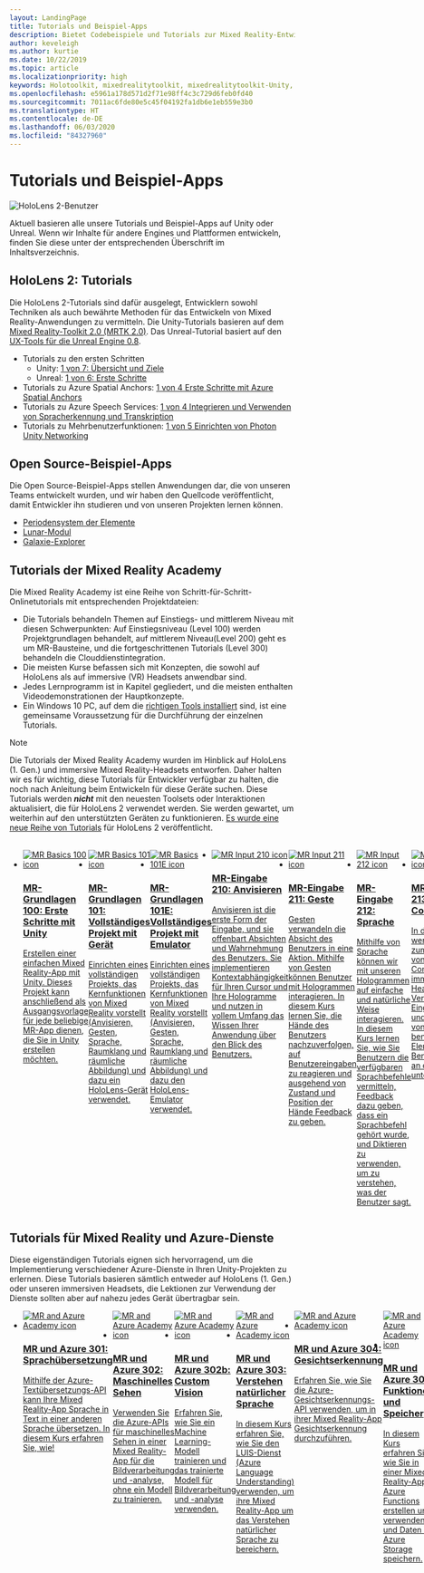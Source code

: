 ```yaml
---
layout: LandingPage
title: Tutorials und Beispiel-Apps
description: Bietet Codebeispiele und Tutorials zur Mixed Reality-Entwicklung.
author: keveleigh
ms.author: kurtie
ms.date: 10/22/2019
ms.topic: article
ms.localizationpriority: high
keywords: Holotoolkit, mixedrealitytoolkit, mixedrealitytoolkit-Unity, Akademie, Tutorial
ms.openlocfilehash: e5961a178d571d2f71e98ff4c3c729d6feb0fd40
ms.sourcegitcommit: 7011ac6fde80e5c45f04192fa1db6e1eb559e3b0
ms.translationtype: HT
ms.contentlocale: de-DE
ms.lasthandoff: 06/03/2020
ms.locfileid: "84327960"
---
```

# <a name="tutorials-and-sample-apps"></a>Tutorials und Beispiel-Apps

![HoloLens 2-Benutzer](images/08_Tutorials.png)

Aktuell basieren alle unsere Tutorials und Beispiel-Apps auf Unity oder Unreal. Wenn wir Inhalte für andere Engines und Plattformen entwickeln, finden Sie diese unter der entsprechenden Überschrift im Inhaltsverzeichnis.

## <a name="hololens-2-tutorials"></a>HoloLens 2: Tutorials

Die HoloLens 2-Tutorials sind dafür ausgelegt, Entwicklern sowohl Techniken als auch bewährte Methoden für das Entwickeln von Mixed Reality-Anwendungen zu vermitteln. Die Unity-Tutorials basieren auf dem [Mixed Reality-Toolkit 2.0 (MRTK 2.0)](https://github.com/microsoft/MixedRealityToolkit-Unity). Das Unreal-Tutorial basiert auf den [UX-Tools für die Unreal Engine 0.8](https://github.com/microsoft/MixedReality-UXTools-Unreal).

* Tutorials zu den ersten Schritten
    * Unity: [1 von 7: Übersicht und Ziele](mrlearning-base.md)
    * Unreal: [1 von 6: Erste Schritte](unreal-uxt-ch1.md)
* Tutorials zu Azure Spatial Anchors: [1 von 4 Erste Schritte mit Azure Spatial Anchors](mrlearning-asa-ch1.md)
* Tutorials zu Azure Speech Services: [1 von 4 Integrieren und Verwenden von Spracherkennung und Transkription](mrlearning-speechSDK-ch1.md)
* Tutorials zu Mehrbenutzerfunktionen: [1 von 5 Einrichten von Photon Unity Networking](mrlearning-sharing(photon)-ch1.md)

## <a name="open-source-sample-apps"></a>Open Source-Beispiel-Apps

Die Open Source-Beispiel-Apps stellen Anwendungen dar, die von unseren Teams entwickelt wurden, und wir haben den Quellcode veröffentlicht, damit Entwickler ihn studieren und von unseren Projekten lernen können.

* [Periodensystem der Elemente](periodic-table-of-the-elements.md)
* [Lunar-Modul](lunar-module.md)
* [Galaxie-Explorer](galaxy-explorer.md)

## <a name="mixed-reality-academy-tutorials"></a>Tutorials der Mixed Reality Academy

Die Mixed Reality Academy ist eine Reihe von Schritt-für-Schritt-Onlinetutorials mit entsprechenden Projektdateien:

* Die Tutorials behandeln Themen auf Einstiegs- und mittlerem Niveau mit diesen Schwerpunkten: Auf Einstiegsniveau (Level 100) werden Projektgrundlagen behandelt, auf mittlerem Niveau(Level 200) geht es um MR-Bausteine, und die fortgeschrittenen Tutorials (Level 300) behandeln die Clouddienstintegration.
* Die meisten Kurse befassen sich mit Konzepten, die sowohl auf HoloLens als auf immersive (VR) Headsets anwendbar sind.
* Jedes Lernprogramm ist in Kapitel gegliedert, und die meisten enthalten Videodemonstrationen der Hauptkonzepte.
* Ein Windows 10 PC, auf dem die [richtigen Tools installiert](install-the-tools.md) sind, ist eine gemeinsame Voraussetzung für die Durchführung der einzelnen Tutorials.

>[!NOTE]
>Die Tutorials der Mixed Reality Academy wurden im Hinblick auf HoloLens (1. Gen.) und immersive Mixed Reality-Headsets entworfen. Daher halten wir es für wichtig, diese Tutorials für Entwickler verfügbar zu halten, die noch nach Anleitung beim Entwickeln für diese Geräte suchen. Diese Tutorials werden **_nicht_** mit den neuesten Toolsets oder Interaktionen aktualisiert, die für HoloLens 2 verwendet werden. Sie werden gewartet, um weiterhin auf den unterstützten Geräten zu funktionieren. [Es wurde eine neue Reihe von Tutorials](mrlearning-base.md) für HoloLens 2 veröffentlicht.

<br>
<ul id="cardtypes-W" class="cardsW panelContent" style="display: flex; margin-top: 0px;">
                            <li>
                                    <a href="holograms-100.md" title="MR-Grundlagen 100" data-linktype="absolute-path">
                                    <div class="cardSize">
                                        <div class="cardPadding">
                                            <div class="card">
                                                <div class="cardImageOuter">
                                                    <div class="cardImage">
                                                        <img src="images/Holograms100.jpg" alt="MR Basics 100 icon">
                                                    </div>
                                                </div>
                                                <div class="cardText">
                                                    <h3>MR-Grundlagen 100: Erste Schritte mit Unity</h3>
                                                    <p>Erstellen einer einfachen Mixed Reality-App mit Unity. Dieses Projekt kann anschließend als Ausgangsvorlage für jede beliebige MR-App dienen, die Sie in Unity erstellen möchten.</p>
                                                </div>
                                            </div>
                                        </div>
                                    </div>
                               </a>
                            </li>
                            <li>
                                  <a href="holograms-101.md" title="MR-Grundlagen 101" data-linktype="absolute-path">
                                    <div class="cardSize">
                                        <div class="cardPadding">
                                            <div class="card">
                                                <div class="cardImageOuter">
                                                    <div class="cardImage">
                                                        <img src="images/Holograms101.jpg" alt="MR Basics 101 icon">
                                                    </div>
                                                </div>
                                                <div class="cardText">
                                                    <h3>MR-Grundlagen 101: Vollständiges Projekt mit Gerät</h3>
                                                    <p>Einrichten eines vollständigen Projekts, das Kernfunktionen von Mixed Reality vorstellt (Anvisieren, Gesten, Sprache, Raumklang und räumliche Abbildung) und dazu ein HoloLens-Gerät verwendet.</p>
                                                </div>
                                            </div>
                                        </div>
                                    </div>
                               </a>
                            </li>
                            <li>
                                <a href="holograms-101e.md" title="MR-Grundlagen 101E" data-linktype="absolute-path">
                                    <div class="cardSize">
                                        <div class="cardPadding">
                                            <div class="card">
                                                <div class="cardImageOuter">
                                                    <div class="cardImage">
                                                        <img src="images/Holograms101E.jpg" alt="MR Basics 101E icon">
                                                    </div>
                                                </div>
                                                <div class="cardText">
                                                    <h3>MR-Grundlagen 101E: Vollständiges Projekt mit Emulator</h3>
                                                    <p>Einrichten eines vollständigen Projekts, das Kernfunktionen von Mixed Reality vorstellt (Anvisieren, Gesten, Sprache, Raumklang und räumliche Abbildung) und dazu den HoloLens-Emulator verwendet.</p>
                                                </div>
                                            </div>
                                        </div>
                                    </div>
                                  </a>
                            </li>
                            <li>
                             <a href="holograms-210.md" title="MR-Eingabe 210" data-linktype="absolute-path">
                              <div class="cardSize">
                                  <div class="cardPadding">
                                      <div class="card">
                                          <div class="cardImageOuter">
                                              <div class="cardImage">
                                                  <img src="images/Holograms210.jpg" alt="MR Input 210 icon">
                                              </div>
                                          </div>
                                          <div class="cardText">
                                              <h3>MR-Eingabe 210: Anvisieren</h3>
                                              <p>Anvisieren ist die erste Form der Eingabe, und sie offenbart Absichten und Wahrnehmung des Benutzers. Sie implementieren Kontextabhängigkeit für Ihren Cursor und Ihre Hologramme und nutzen in vollem Umfang das Wissen Ihrer Anwendung über den Blick des Benutzers.</p>
                                          </div>
                                      </div>
                                  </div>
                              </div>
                               </a>
                            </li>
                            <li>
                            <a href="holograms-211.md" title="MR-Eingabe 211" data-linktype="absolute-path">
                              <div class="cardSize">
                                  <div class="cardPadding">
                                      <div class="card">
                                          <div class="cardImageOuter">
                                              <div class="cardImage">
                                                  <img src="images/Holograms211.jpg" alt="MR Input 211 icon">
                                              </div>
                                          </div>
                                          <div class="cardText">
                                              <h3>MR-Eingabe 211: Geste</h3>
                                              <p>Gesten verwandeln die Absicht des Benutzers in eine Aktion. Mithilfe von Gesten können Benutzer mit Hologrammen interagieren. In diesem Kurs lernen Sie, die Hände des Benutzers nachzuverfolgen, auf Benutzereingaben zu reagieren und ausgehend von Zustand und Position der Hände Feedback zu geben.</p>
                                          </div>
                                      </div>
                                  </div>
                              </div>
                              </a>
                            </li>         
                            <li>
                             <a href="holograms-212.md" title="MR-Eingabe 212" data-linktype="absolute-path">
                              <div class="cardSize">
                                  <div class="cardPadding">
                                      <div class="card">
                                          <div class="cardImageOuter">
                                              <div class="cardImage">
                                                  <img src="images/Holograms212.jpg" alt="MR Input 212 icon">
                                              </div>
                                          </div>
                                          <div class="cardText">
                                              <h3>MR-Eingabe 212: Sprache</h3>
                                              <p>Mithilfe von Sprache können wir mit unseren Hologrammen auf einfache und natürliche Weise interagieren. In diesem Kurs lernen Sie, wie Sie Benutzern die verfügbaren Sprachbefehle vermitteln, Feedback dazu geben, dass ein Sprachbefehl gehört wurde, und Diktieren zu verwenden, um zu verstehen, was der Benutzer sagt.</p>
                                          </div>
                                      </div>
                                  </div>
                              </div>
                              </a>
                            </li>
                             <li>
                              <a href="mixed-reality-213.md" title="MR-Eingabe 213" data-linktype="absolute-path">
                              <div class="cardSize">
                                  <div class="cardPadding">
                                      <div class="card">
                                          <div class="cardImageOuter">
                                              <div class="cardImage">
                                                  <img src="images/MR213v2.jpg" alt="MR Input 213 icon">
                                              </div>
                                          </div>
                                          <div class="cardText">
                                              <h3>MR-Eingabe 213: Motion-Controller</h3>
                                              <p>In diesem Kurs werden Verfahren zum Visualisieren von Motion-Controllern in immersiven (VR) Headsets, das Verarbeiten von Eingabeereignissen und das Anfügen von benutzerdefinierten Elementen der Benutzeroberfläche an die Controller untersucht.</p>
                                          </div>
                                      </div>
                                  </div>
                              </div>
                              </a>
                            </li>   
                              <li>
                              <a href="holograms-220.md" title="MR räumlich 220" data-linktype="absolute-path">
                              <div class="cardSize">
                                  <div class="cardPadding">
                                      <div class="card">
                                          <div class="cardImageOuter">
                                              <div class="cardImage">
                                                  <img src="images/Holograms220b.jpg" alt="MR Spatial 220 icon">
                                              </div>
                                          </div>
                                          <div class="cardText">
                                              <h3>MR räumlich 220: Raumklang</h3>
                                              <p>Raumklang haucht Hologrammen Leben ein und verleiht ihnen Präsenz. In diesem Kurs lernen Sie, Raumklang für die Verankerung von Hologrammen in der Realumgebung zu verwenden, im Verlauf von Interaktionen Feedback zu geben und Audioinformationen zu nutzen, um Ihre Hologramme zu finden.</p>
                                          </div>
                                      </div>
                                  </div>
                              </div>
                              </a>
                            </li>      
                               <li>
                               <a href="holograms-230.md" title="MR räumlich 230" data-linktype="absolute-path">
                              <div class="cardSize">
                                  <div class="cardPadding">
                                      <div class="card">
                                          <div class="cardImageOuter">
                                              <div class="cardImage">
                                                  <img src="images/Holograms230.jpg" alt="MR Spatial 230 icon">
                                              </div>
                                          </div>
                                          <div class="cardText">
                                              <h3>MR räumlich 230: Räumliche Abbildung</h3>
                                              <p>Durch die räumliche Abbildung werden die reale und die virtuelle Welt vereint. Sie erkunden Shader und verwenden sie zum Visualisieren Ihres Orts. Anschließend lernen Sie, das räumliche Gittermodell zu einfachen Ebenen zu vereinfachen, Feedback zur Positionierung von Hologrammen auf Oberflächen der Realumgebung zu geben und visuelle Verdeckungseffekte zu untersuchen.</p>
                                          </div>
                                      </div>
                                  </div>
                              </div>
                             </a>
                            </li> 
                                <li>
                                <a href="holograms-240.md" title="MR-Freigabe 240" data-linktype="absolute-path">
                              <div class="cardSize">
                                  <div class="cardPadding">
                                      <div class="card">
                                          <div class="cardImageOuter">
                                              <div class="cardImage">
                                                  <img src="images/Holograms240.jpg" alt="MR Sharing 240 icon">
                                              </div>
                                          </div>
                                          <div class="cardText">
                                              <h3>MR-Freigabe 240: Mehrere HoloLens-Geräte</h3>
                                              <p>Unser Projekt von der //Build 2016! Einrichten eines gesamten Projekts mit gemeinsam verwendeten Koordinatensystemen für mehrere HoloLens-Geräte, die den Benutzern die Teilnahme an einer gemeinsamen holografischen Erfahrung ermöglichen.</p>
                                          </div>
                                      </div>
                                  </div>
                              </div>
                             </a>
                            </li> 
                                 <li>
                                   <a href="mixed-reality-250.md" title="MR-Freigabe 250" data-linktype="absolute-path">
                              <div class="cardSize">
                                  <div class="cardPadding">
                                      <div class="card">
                                          <div class="cardImageOuter">
                                              <div class="cardImage">
                                                  <img src="images/MR250-new.jpg" alt="MR Sharing 250 icon">
                                              </div>
                                          </div>
                                          <div class="cardText">
                                              <h3>MR-Freigabe 250: HoloLens und immersive Headsets</h3>
                                              <p>In unserem Projekt zur //Build 2017 veranschaulichen wir das Erstellen einer App, die die einzigartigen Stärken von HoloLens und immersiven (VR) Headsets innerhalb einer gemeinsamen, geräteübergreifenden Erfahrung nutzt.</p>
                                          </div>
                                      </div>
                                  </div>
                              </div>
                              </a>
                            </li> 
</ul>

## <a name="mixed-reality-and-azure-services-tutorials"></a>Tutorials für Mixed Reality und Azure-Dienste

Diese eigenständigen Tutorials eignen sich hervorragend, um die Implementierung verschiedener Azure-Dienste in Ihren Unity-Projekten zu erlernen. Diese Tutorials basieren sämtlich entweder auf HoloLens (1. Gen.) oder unseren immersiven Headsets, die Lektionen zur Verwendung der Dienste sollten aber auf nahezu jedes Gerät übertragbar sein.

<ul id="cardtypes-W" class="cardsW panelContent" style="display: flex; margin-top: 0px;">
    <li>
                                   <a href="mr-azure-301.md" title="MR und Azure 301" data-linktype="absolute-path">
                              <div class="cardSize">
                                  <div class="cardPadding">
                                      <div class="card">
                                          <div class="cardImageOuter">
                                              <div class="cardImage">
                                                  <img src="images/MR-Azure-AcademyTile.jpg" alt="MR and Azure Academy icon">
                                              </div>
                                          </div>
                                          <div class="cardText">
                                              <h3>MR und Azure 301: Sprachübersetzung</h3>
                                              <p>Mithilfe der Azure-Textübersetzungs-API kann Ihre Mixed Reality-App Sprache in Text in einer anderen Sprache übersetzen. In diesem Kurs erfahren Sie, wie!</p>
                                          </div>
                                      </div>
                                  </div>
                              </div>
                              </a>
                            </li>
                                 <li>
                                   <a href="mr-azure-302.md" title="MR und Azure 302" data-linktype="absolute-path">
                              <div class="cardSize">
                                  <div class="cardPadding">
                                      <div class="card">
                                          <div class="cardImageOuter">
                                              <div class="cardImage">
                                                  <img src="images/MR-Azure-AcademyTile.jpg" alt="MR and Azure Academy icon">
                                              </div>
                                          </div>
                                          <div class="cardText">
                                              <h3>MR und Azure 302: Maschinelles Sehen</h3>
                                              <p>Verwenden Sie die Azure-APIs für maschinelles Sehen in einer Mixed Reality-App für die Bildverarbeitung und -analyse, ohne ein Modell zu trainieren.</p>
                                          </div>
                                      </div>
                                  </div>
                              </div>
                              </a>
                            </li>
                                 <li>
                                   <a href="mr-azure-302b.md" title="MR und Azure 302b" data-linktype="absolute-path">
                              <div class="cardSize">
                                  <div class="cardPadding">
                                      <div class="card">
                                          <div class="cardImageOuter">
                                              <div class="cardImage">
                                                  <img src="images/MR-Azure-AcademyTile.jpg" alt="MR and Azure Academy icon">
                                              </div>
                                          </div>
                                          <div class="cardText">
                                              <h3>MR und Azure 302b: Custom Vision</h3>
                                              <p>Erfahren Sie, wie Sie ein Machine Learning-Modell trainieren und das trainierte Modell für Bildverarbeitung und -analyse verwenden.</p>
                                          </div>
                                      </div>
                                  </div>
                              </div>
                              </a>
                            </li>                            
                                 <li>
                                   <a href="mr-azure-303.md" title="MR und Azure 303" data-linktype="absolute-path">
                              <div class="cardSize">
                                  <div class="cardPadding">
                                      <div class="card">
                                          <div class="cardImageOuter">
                                              <div class="cardImage">
                                                  <img src="images/MR-Azure-AcademyTile.jpg" alt="MR and Azure Academy icon">
                                              </div>
                                          </div>
                                          <div class="cardText">
                                              <h3>MR und Azure 303: Verstehen natürlicher Sprache</h3>
                                              <p>In diesem Kurs erfahren Sie, wie Sie den LUIS-Dienst (Azure Language Understanding) verwenden, um ihre Mixed Reality-App um das Verstehen natürlicher Sprache zu bereichern.</p>
                                          </div>
                                      </div>
                                  </div>
                              </div>
                              </a>
                            </li>
                                 <li>
                                   <a href="mr-azure-304.md" title="MR und Azure 304" data-linktype="absolute-path">
                              <div class="cardSize">
                                  <div class="cardPadding">
                                      <div class="card">
                                          <div class="cardImageOuter">
                                              <div class="cardImage">
                                                  <img src="images/MR-Azure-AcademyTile.jpg" alt="MR and Azure Academy icon">
                                              </div>
                                          </div>
                                          <div class="cardText">
                                              <h3>MR und Azure 304: Gesichtserkennung</h3>
                                              <p>Erfahren Sie, wie Sie die Azure-Gesichtserkennungs-API verwenden, um in ihrer Mixed Reality-App Gesichtserkennung durchzuführen.</p>
                                          </div>
                                      </div>
                                  </div>
                              </div>
                              </a>
                            </li>
                                 <li>
                                   <a href="mr-azure-305.md" title="MR und Azure 305" data-linktype="absolute-path">
                              <div class="cardSize">
                                  <div class="cardPadding">
                                      <div class="card">
                                          <div class="cardImageOuter">
                                              <div class="cardImage">
                                                  <img src="images/MR-Azure-AcademyTile.jpg" alt="MR and Azure Academy icon">
                                              </div>
                                          </div>
                                          <div class="cardText">
                                              <h3>MR und Azure 305: Funktionen und Speicher</h3>
                                              <p>In diesem Kurs erfahren Sie, wie Sie in einer Mixed Reality-App Azure Functions erstellen und verwenden und Daten in Azure Storage speichern.</p>
                                          </div>
                                      </div>
                                  </div>
                              </div>
                              </a>
                            </li>
                                 <li>
                                   <a href="mr-azure-306.md" title="MR und Azure 306" data-linktype="absolute-path">
                              <div class="cardSize">
                                  <div class="cardPadding">
                                      <div class="card">
                                          <div class="cardImageOuter">
                                              <div class="cardImage">
                                                  <img src="images/MR-Azure-AcademyTile.jpg" alt="MR and Azure Academy icon">
                                              </div>
                                          </div>
                                          <div class="cardText">
                                              <h3>MR und Azure 306: Streamen von Video</h3>
                                              <p>Erfahren Sie, wie Sie mit Azure Media Services ein 360-Grad-Video in einer immersiven Windows Mixed Reality-Darstellung (VR) streamen.</p>
                                          </div>
                                      </div>
                                  </div>
                              </div>
                              </a>
                            </li>
                                 <li>
                                   <a href="mr-azure-307.md" title="MR und Azure 307" data-linktype="absolute-path">
                              <div class="cardSize">
                                  <div class="cardPadding">
                                      <div class="card">
                                          <div class="cardImageOuter">
                                              <div class="cardImage">
                                                  <img src="images/MR-Azure-AcademyTile.jpg" alt="MR and Azure Academy icon">
                                              </div>
                                          </div>
                                          <div class="cardText">
                                              <h3>MR und Azure 307: Maschinelles Lernen</h3>
                                              <p>Nutzen Sie Azure Machine Learning Studio (klassisch) in ihrer Mixed Reality-App, um eine große Anzahl von Machine Learning-Algorithmen (ML) bereitzustellen.</p>
                                          </div>
                                      </div>
                                  </div>
                              </div>
                              </a>
                            </li>
                                 <li>
                                   <a href="mr-azure-308.md" title="MR und Azure 308" data-linktype="absolute-path">
                              <div class="cardSize">
                                  <div class="cardPadding">
                                      <div class="card">
                                          <div class="cardImageOuter">
                                              <div class="cardImage">
                                                  <img src="images/MR-Azure-AcademyTile.jpg" alt="MR and Azure Academy icon">
                                              </div>
                                          </div>
                                          <div class="cardText">
                                              <h3>MR und Azure 308: Geräteübergreifende Benachrichtigungen</h3>
                                              <p>In diesem Kurs erfahren Sie, wie Sie verschiedene Azure-Dienste verwenden, um Pushbenachrichtigungen und Szenenwechsel von einer PC-App an eine Mixed Reality-App zu übermitteln.</p>
                                          </div>
                                      </div>
                                  </div>
                              </div>
                              </a>
                            </li>
                                 <li>
                                   <a href="mr-azure-309.md" title="MR und Azure 309" data-linktype="absolute-path">
                              <div class="cardSize">
                                  <div class="cardPadding">
                                      <div class="card">
                                          <div class="cardImageOuter">
                                              <div class="cardImage">
                                                  <img src="images/MR-Azure-AcademyTile.jpg" alt="MR and Azure Academy icon">
                                              </div>
                                          </div>
                                          <div class="cardText">
                                              <h3>MR und Azure 309: Application Insights</h3>
                                              <p>Verwenden Sie den Azure Application Insights-Dienst zum Sammeln von Analysedaten zum Benutzerverhalten in einer Mixed Reality-App.</p>
                                          </div>
                                      </div>
                                  </div>
                              </div>
                              </a>
                            </li> 
                                 <li>
                                   <a href="mr-azure-310.md" title="MR und Azure 310" data-linktype="absolute-path">
                              <div class="cardSize">
                                  <div class="cardPadding">
                                      <div class="card">
                                          <div class="cardImageOuter">
                                              <div class="cardImage">
                                                  <img src="images/MR-Azure-AcademyTile.jpg" alt="MR and Azure Academy icon">
                                              </div>
                                          </div>
                                          <div class="cardText">
                                              <h3>MR und Azure 310: Objekterkennung</h3>
                                              <p>Trainieren Sie ein Machine Learning-Modell, und verwenden Sie das trainierte Modell, um ähnliche Objekte und ihre Positionen in der physischen Welt zu erkennen.</p>
                                          </div>
                                      </div>
                                  </div>
                              </div>
                              </a>
                            </li> 
                                 <li>
                                   <a href="mr-azure-311.md" title="MR und Azure 311" data-linktype="absolute-path">
                              <div class="cardSize">
                                  <div class="cardPadding">
                                      <div class="card">
                                          <div class="cardImageOuter">
                                              <div class="cardImage">
                                                  <img src="images/MR-Azure-AcademyTile.jpg" alt="MR and Azure Academy icon">
                                              </div>
                                          </div>
                                          <div class="cardText">
                                              <h3>MR und Azure 311: Microsoft Graph</h3>
                                              <p>Erfahren Sie, wie Sie eine Verbindung mit Microsoft Graph-Diensten aus einer Mixed Reality-App herstellen.</p>
                                          </div>
                                      </div>
                                  </div>
                              </div>
                              </a>
                            </li> 
                                 <li>
                                   <a href="mr-azure-312.md" title="MR und Azure 312" data-linktype="absolute-path">
                              <div class="cardSize">
                                  <div class="cardPadding">
                                      <div class="card">
                                          <div class="cardImageOuter">
                                              <div class="cardImage">
                                                  <img src="images/MR-Azure-AcademyTile.jpg" alt="MR and Azure Academy icon">
                                              </div>
                                          </div>
                                          <div class="cardText">
                                              <h3>MR und Azure 312: Bot-Integration</h3>
                                              <p>Erstellen und Bereitstellen eines Bots mithilfe von Microsoft Bot Framework v4 und Kommunikation mit dem Bot in einer Mixed Reality-App.</p>
                                          </div>
                                      </div>
                                  </div>
                              </div>
                              </a>
                            </li> 
                                 <li>
                                   <a href="mr-azure-313.md" title="MR und Azure 313" data-linktype="absolute-path">
                              <div class="cardSize">
                                  <div class="cardPadding">
                                      <div class="card">
                                          <div class="cardImageOuter">
                                              <div class="cardImage">
                                                  <img src="images/MR-Azure-AcademyTile.jpg" alt="MR and Azure Academy icon">
                                              </div>
                                          </div>
                                          <div class="cardText">
                                              <h3>MR und Azure 313: IoT Hub-Dienst</h3>
                                              <p>Erfahren Sie, wie Sie den Azure IoT Hub-Dienst auf einem virtuellen Computer implementieren und die Daten auf HoloLens visualisieren.</p>
                                          </div>
                                      </div>
                                  </div>
                              </div>
                              </a>
                            </li> 
</ul>
